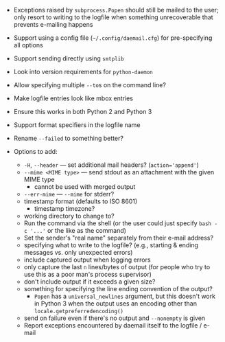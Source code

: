 - Exceptions raised by `subprocess.Popen` should still be mailed to the user;
  only resort to writing to the logfile when something unrecoverable that
  prevents e-mailing happens
- Support using a config file (`~/.config/daemail.cfg`) for pre-specifying all
  options
- Support sending directly using `smtplib`
- Look into version requirements for `python-daemon`
- Allow specifying multiple `--to`s on the command line?
- Make logfile entries look like mbox entries
- Ensure this works in both Python 2 and Python 3
- Support format specifiers in the logfile name
- Rename `--failed` to something better?

- Options to add:
    - `-H`, `--header` — set additional mail headers? (`action='append'`)
    - `--mime <MIME type>` — send stdout as an attachment with the given MIME
      type
        - cannot be used with merged output
    - `--err-mime` — `--mime` for stderr?
    - timestamp format (defaults to ISO 8601)
        - timestamp timezone?
    - working directory to change to?
    - Run the command via the shell (or the user could just specify `bash -c
      '...'` or the like as the command)
    - Set the sender's "real name" separately from their e-mail address?
    - specifying what to write to the logfile? (e.g., starting & ending
      messages vs. only unexpected errors)
    - include captured output when logging errors
    - only capture the last `n` lines/bytes of output (for people who try to
      use this as a poor man's process supervisor)
    - don't include output if it exceeds a given size?
    - something for specifying the line ending convention of the output?
        - `Popen` has a `universal_newlines` argument, but this doesn't work in
          Python 3 when the output uses an encoding other than
          `locale.getpreferredencoding()`
    - send on failure even if there's no output and `--nonempty` is given
    - Report exceptions encountered by daemail itself to the logfile / e-mail

